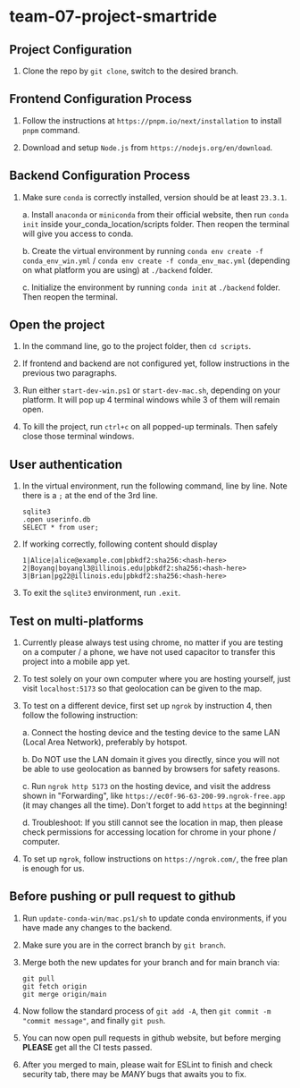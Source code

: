# team-07-project-smartride

## Project Configuration

1. Clone the repo by `git clone`, switch to the desired branch.

## Frontend Configuration Process

1. Follow the instructions at `https://pnpm.io/next/installation` to install `pnpm` command.

2. Download and setup `Node.js` from `https://nodejs.org/en/download`.

## Backend Configuration Process

1. Make sure `conda` is correctly installed, version should be at least `23.3.1`.

   a. Install `anaconda` or `miniconda` from their official website, then run `conda init` inside your_conda_location/scripts folder. Then reopen the terminal will give you access to conda.

   b. Create the virtual environment by running `conda env create -f conda_env_win.yml` / `conda env create -f conda_env_mac.yml` (depending on what platform you are using) at `./backend` folder.

   c. Initialize the environment by running `conda init` at `./backend` folder. Then reopen the terminal.

## Open the project

1. In the command line, go to the project folder, then `cd scripts`.

2. If frontend and backend are not configured yet, follow instructions in the previous two paragraphs.

3. Run either `start-dev-win.ps1` or `start-dev-mac.sh`, depending on your platform. It will pop up 4 terminal windows while 3 of them will remain open.

4. To kill the project, run `ctrl+c` on all popped-up terminals. Then safely close those terminal windows.

## User authentication

1. In the virtual environment, run the following command, line by line. Note there is a `;` at the end of the 3rd line.

   ```
   sqlite3
   .open userinfo.db
   SELECT * from user;
   ```

2. If working correctly, following content should display

   ```
   1|Alice|alice@example.com|pbkdf2:sha256:<hash-here>
   2|Boyang|boyangl3@illinois.edu|pbkdf2:sha256:<hash-here>
   3|Brian|pg22@illinois.edu|pbkdf2:sha256:<hash-here>

   ```

3. To exit the `sqlite3` environment, run `.exit`.

## Test on multi-platforms

1. Currently please always test using chrome, no matter if you are testing on a computer / a phone, we have not used capacitor to transfer this project into a mobile app yet.

2. To test solely on your own computer where you are hosting yourself, just visit `localhost:5173` so that geolocation can be given to the map.

3. To test on a different device, first set up `ngrok` by instruction 4, then follow the following instruction:

   a. Connect the hosting device and the testing device to the same LAN (Local Area Network), preferably by hotspot.

   b. Do NOT use the LAN domain it gives you directly, since you will not be able to use geolocation as banned by browsers for safety reasons.

   c. Run `ngrok http 5173` on the hosting device, and visit the address shown in "Forwarding", like `https://ec0f-96-63-200-99.ngrok-free.app` (it may changes all the time). Don't forget to add `https` at the beginning!

   d. Troubleshoot: If you still cannot see the location in map, then please check permissions for accessing location for chrome in your phone / computer.

4. To set up `ngrok`, follow instructions on `https://ngrok.com/`, the free plan is enough for us.

## Before pushing or pull request to github

1. Run `update-conda-win/mac.ps1/sh` to update conda environments, if you have made any changes to the backend.

2. Make sure you are in the correct branch by `git branch`.

3. Merge both the new updates for your branch and for main branch via:

   ```
   git pull
   git fetch origin
   git merge origin/main
   ```

4. Now follow the standard process of `git add -A`, then `git commit -m "commit message"`, and finally `git push`.

5. You can now open pull requests in github website, but before merging **PLEASE** get all the CI tests passed.

6. After you merged to main, please wait for ESLint to finish and check security tab, there may be _MANY_ bugs that awaits you to fix.
